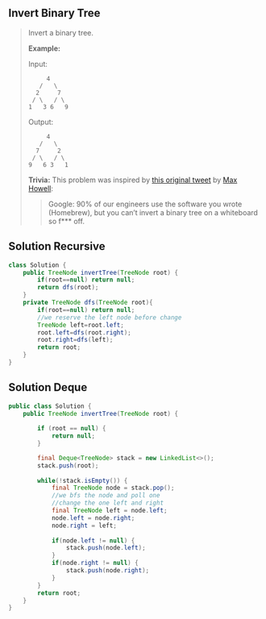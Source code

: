 ##  Invert Binary Tree

> Invert a binary tree.
>
> **Example:**
>
> Input:
>
> ```
>      4
>    /   \
>   2     7
>  / \   / \
> 1   3 6   9
> ```
>
> Output:
>
> ```
>      4
>    /   \
>   7     2
>  / \   / \
> 9   6 3   1
> ```
>
> **Trivia:**
> This problem was inspired by [this original tweet](https://twitter.com/mxcl/status/608682016205344768) by [Max Howell](https://twitter.com/mxcl):
>
> > Google: 90% of our engineers use the software you wrote (Homebrew), but you can’t invert a binary tree on a whiteboard so f*** off.



## Solution Recursive

```java
class Solution {
    public TreeNode invertTree(TreeNode root) {
        if(root==null) return null;
        return dfs(root);
    }
    private TreeNode dfs(TreeNode root){
        if(root==null) return null;
        //we reserve the left node before change 
        TreeNode left=root.left;
        root.left=dfs(root.right);
        root.right=dfs(left);
        return root;
    }
}
```

## Solution Deque

```java
public class Solution {
    public TreeNode invertTree(TreeNode root) {
        
        if (root == null) {
            return null;
        }

        final Deque<TreeNode> stack = new LinkedList<>();
        stack.push(root);
        
        while(!stack.isEmpty()) {
            final TreeNode node = stack.pop();
            //we bfs the node and poll one 
            //change the one left and right 
            final TreeNode left = node.left;
            node.left = node.right;
            node.right = left;
            
            if(node.left != null) {
                stack.push(node.left);
            }
            if(node.right != null) {
                stack.push(node.right);
            }
        }
        return root;
    }
}
```

